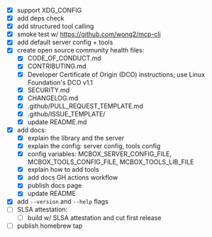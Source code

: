 - [x] support XDG_CONFIG
- [x] add deps check
- [x] add structured tool calling
- [x] smoke test w/ <https://github.com/wong2/mcp-cli>
- [x] add default server config + tools
- [x] create open source community health files:
  - [x] CODE_OF_CONDUCT.md
  - [x] CONTRIBUTING.md
  - [x] Developer Certificate of Origin (DCO) instructions; use Linux Foundation's DCO v1.1
  - [x] SECURITY.md
  - [x] CHANGELOG.md
  - [x] .github/PULL_REQUEST_TEMPLATE.md
  - [x] .github/ISSUE_TEMPLATE/
  - [x] update README.md
- [x] add docs:
  - [x] explain the library and the server
  - [x] explain the config: server config, tools config
  - [x] config variables: MCBOX_SERVER_CONFIG_FILE, MCBOX_TOOLS_CONFIG_FILE, MCBOX_TOOLS_LIB_FILE
  - [x] explain how to add tools
  - [x] add docs GH actions workflow
  - [x] publish docs page
  - [x] update README
- [x] add `--version` and `--help` flags
- [ ] SLSA attestation:
  - [ ] build w/ SLSA attestation and cut first release
- [ ] publish homebrew tap
